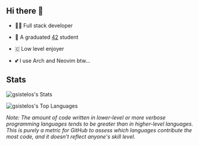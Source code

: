 ## Hi there 👋

- 👨‍💻 Full stack developer

- 🚀 A graduated [42](https://www.42network.org/) student

- 🇨 Low level enjoyer

- 💕 I use Arch and Neovim btw...

## Stats
![gsistelos's Stats](https://github-readme-stats.vercel.app/api?username=gsistelos&theme=dark&show_icons=true&hide_border=true&count_private=true)

![gsistelos's Top Languages](https://github-readme-stats.vercel.app/api/top-langs/?username=gsistelos&theme=dark&show_icons=true&hide_border=true&layout=compact)


*Note: The amount of code written in lower-level or more verbose programming languages tends to be greater than in higher-level languages. This is purely a metric for GitHub to assess which languages contribute the most code, and it doesn't reflect anyone's skill level.*
